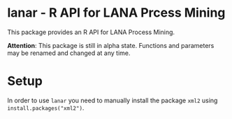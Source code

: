# lanar - R API for LANA Prcess Mining
This package provides an R API for LANA Process Mining. 

**Attention**: This package is still in alpha state. Functions and parameters may be renamed and changed at any time.

# Setup
In order to use `lanar` you need to manually install the package `xml2` using `install.packages("xml2")`.
